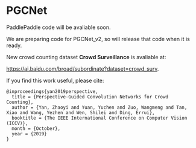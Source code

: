 # PGCNet
PaddlePaddle code will be avaliable soon.

We are preparing code for PGCNet_v2, so will release that code when it is ready.

New crowd counting dataset **Crowd Surveillance** is avaliable at:

https://ai.baidu.com/broad/subordinate?dataset=crowd_surv.

If you find this work useful, please cite:
```
@inproceedings{yan2019perspective,
  title = {Perspective-Guided Convolution Networks for Crowd Counting},
  author = {Yan, Zhaoyi and Yuan, Yuchen and Zuo, Wangmeng and Tan, Xiao and Wang, Yezhen and Wen, Shilei and Ding, Errui},
  booktitle = {The IEEE International Conference on Computer Vision (ICCV)},
  month = {October},
  year = {2019}
}
```
